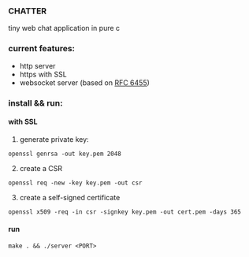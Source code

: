 ### CHATTER
tiny web chat application in pure c

### current features:
- http server
- https with SSL
- websocket server (based on [RFC 6455](https://www.rfc-editor.org/rfc/rfc6455))

### install && run:
#### with SSL
1. generate private key:
```shell
openssl genrsa -out key.pem 2048
```
2. create a CSR
```shell
openssl req -new -key key.pem -out csr
```
3. create a self-signed certificate
```shell
openssl x509 -req -in csr -signkey key.pem -out cert.pem -days 365
```
#### run 
```shell
make . && ./server <PORT>
```  


